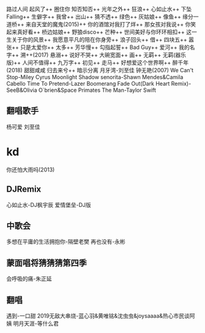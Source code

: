 路过人间
起风了++
圈住你
知否知否++
光年之外++
狂浪++
心如止水++
下坠Falling++
生僻字++
我曾++
出山++
猜不透++
绿色++
灰姑娘++
像鱼++
缘分一道桥++
来自天堂的魔鬼(2015)++
你的酒馆对我打了烊++
那女孩对我说++
你笑起来真好看++
桥边姑娘++
野狼disco++
芒种++
世间美好与你环环相扣++
这一生关于你的风景++
我愿意平凡的陪在你身旁++
浪子回头++
借++
四块五++
嚣张++
只是太爱你++
太多++
芳华慢++
勾指起誓++
Bad Guy++
爱河++
我的名字++
溯++(2017)
悬溺++
说好不哭++
大碗宽面++
画++
无羁++
无羁(器乐版)++
人间不值得++
九万字++
初见++
走马++
好想爱这个世界啊++
醉千年(2018)
甜甜咸咸
归去来兮++
暗示分离
月牙湾-刘至佳
钟无艳(2007)
We Can't Stop-Miley Cyrus
Moonlight Shadow
senorita-Shawn Mendes&Camila Cabello
Time To Pretend-Lazer Boomerang
Fade Out(Dark Heart Remix)-SeeB&Olivia O`brien&Space Primates
The Man-Taylor Swift
## 翻唱歌手
杨可爱
刘至佳
# kd
你还怕大雨吗(2013)
## DJRemix
心如止水-DJ枫宇辰
爱情堡垒-DJ版
## 中歌会
多想在平庸的生活拥抱你-隔壁老樊
再也没有-永彬
## 蒙面唱将猜猜猜第四季
会呼吸的痛-朱正延
## 翻唱
遇到-一口甜
2019无敌大串烧-蓝心羽&黄唯铭&沈虫虫&joysaaaa&热心市民谈阿姨
明月天涯-等什么君